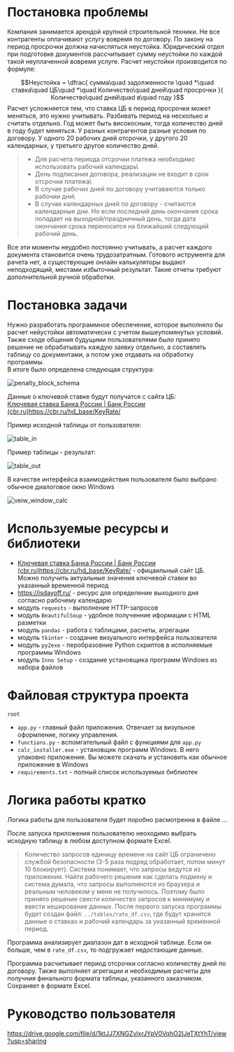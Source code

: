 # Постановка проблемы
Компания занимается арендой крупной строительной техники. Не все контрагенты оплачивают услугу вовремя по договору. По закону на период просрочки должна начисляться неустойка. Юридический отдел при подготовке документов рассчитывает сумму неустойки по каждой такой неуплаченной вовремя услуге.
Расчет неустойки производится по формуле:

$$Неустойка = \dfrac{ сумма\quad задолженности \quad *\quad ставка\quad ЦБ\quad *\quad Количество\quad дней\quad просрочки }{ Количество\quad дней\quad в\quad году }$$
Расчет усложняется тем, что ставка ЦБ в период просрочки может меняться, это нужно учитывать. Разбивать период на несколько и считать отдельно.
Год может быть високосным, тогда количество дней в году будет меняться.
У разных контрагентов разные условия по договору. У одного 20 рабочих дней отсрочки, у другого 20 календарных, у третьего другое количество дней.
>- Для расчета периода отсрочки платежа необходимо использовать рабочий календарь\
>- День подписания договора, реализации не входит в срок отсрочки платежа\
>- В случае рабочих дней по договору учитаваются только рабочии дни\
>- В случае календарных дней по договору - считаются календарные дни. Но если последний день окончания срока попадает на выходной/праздничный день, тогда дата окончания срока переносится на ближайший следующий рабочий день.

Все эти моменты неудобно постоянно учитывать, а расчет каждого документа становится очень трудозатратным.
Готового иструмента для рачета нет, а существующие онлайн калькуляторы выдают неподходящий, местами избыточный результат. Такие отчеты требуют дополнительной ручной обработки.

# Постановка задачи
Нужно разработать программное обеспечение, которое выполняло бы расчет нейустойки автоматически с учетом вышеупомянутых условий.
Также сходе общения будущими пользователями было принято решение не обрабатывать каждую заявку отдельно, а составлять таблицу со документами, а потом уже отдавать на обработку программы.\
В итоге было определена следующая структура:

![penalty_block_schema](https://github.com/garick161/penalty_calculator/assets/114688542/ae269876-9149-4cdb-b1bb-c00e373dbb10)

Данные о ключевой ставке будут получатся с сайта ЦБ:\
[Ключевая ставка Банка России | Банк России (cbr.ru)](https://cbr.ru/hd_base/KeyRate/)https://cbr.ru/hd_base/KeyRate/

Пример исходной таблицы от пользователя:

![table_in](https://github.com/garick161/penalty_calculator/assets/114688542/b1a354a9-1939-44e4-8b20-9f720da6016f)


Пример таблицы - результат:

![table_out](https://github.com/garick161/penalty_calculator/assets/114688542/26cc7215-d926-4c27-aaee-17d1ce6edc92)

В качестве интерфейса взаимодействия пользователя было выбрано обычное диалоговое окно Windows

![veiw_window_calc](https://github.com/garick161/penalty_calculator/assets/114688542/0d56c06d-23b3-489d-86e2-9dd13db42a07)


# Используемые ресурсы и библиотеки
- [Ключевая ставка Банка России | Банк России (cbr.ru)](https://cbr.ru/hd_base/KeyRate/)https://cbr.ru/hd_base/KeyRate/ - офицаильный сайт ЦБ. Можно получить актуальные значения ключевой ставки во указанный временной период
- https://isdayoff.ru/ - ресурс для определение выходного дня согласно рабочему календарю
- модуль `requests` - выполнение HTTP-запросов
- модуль `BeautifulSoup` - удобное полученние иформации с HTML разметки
- модуль `pandas` - работа с таблицами, расчеты, агрегации
- модуль `tkinter` - создание визуального интерфейса пользователя
- модуль `py2exe` - перобразовние Python скриптов в исполняемые программы Windows
- модуль `Inno Setup` - создание установщика программ Windows из набора файлов

# Файловая структура проекта
`root`
- `app.py` - главный файл приложения. Отвечает за визульное оформление, логику управления.
- `functions.py` - вспомгательный файл с функциями для `app.py`
- `calc_installer.exe` - установщик программ Windows. В него упаковно приложение. Вы можете скачать и установить как обычное приложение в Windows
- `requirements.txt` - полный список используемых библиотек

# Логика работы кратко
Логика работы для пользователя будет поробно расмотренна в файле ...


После запуска приложения пользователю неоходимо выбрать исходную таблицу в любом доступном формате Excel.

> Количество запросов единицу времени на сайт ЦБ ограничено службой безопасности (3-5 раза подряд обработает, потом минут 10 блокирует). Система понимает, что запросы ведутся из приложения. Найти рабочего решения как сделать подмену и система думала, что запросы выполняются из браузера и реальным человеком у меня не получилось. Поэтому было принято решение свести количество запросов к минимуму и ввести кеширование данных. После первого запуска программы будет создан файл: `../tables/rate_df.csv`, где будут хранится данные о ставках и рабочий календарь за указанный временной период.

Программа анализирует диапазон дат в исходной таблице. Если он больше, чем в `rate_df.csv`, то подгружает недостающие данные.

Программа расчитывает период отсрочки согласно количеству дней по договору. Также выполняет агрегации и необходимые расчеты для получния финального формата таблицы, указанного заказчиком. Сохраняет в формате Excel.

# Руководство пользователя
https://drive.google.com/file/d/1ktJJ7XNGZvlxrJYpV0VqhO2IJeTXtYhT/view?usp=sharing
















